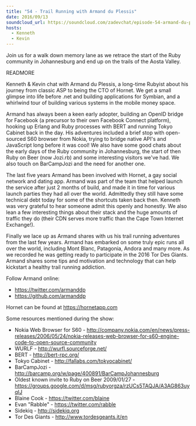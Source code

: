 ```yaml
---
title: "54 - Trail Running with Armand du Plessis"
date: 2016/09/13
soundcloud_url: https://soundcloud.com/zadevchat/episode-54-armand-du-plessis/
hosts:
  - Kenneth
  - Kevin
---
```


Join us for a walk down memory lane as we retrace the start of the Ruby community in Johannesburg and end up on the trails of the Aosta Valley.


READMORE

Kenneth & Kevin chat with Armand du Plessis, a long-time Rubyist about his journey from classic ASP to being the CTO of Hornet. We get a small glimpse into life before .net and building applications for Symbian, and a whirlwind tour of building various systems in the mobile money space.

Armand has always been a keen early adopter, building an OpenID bridge for Facebook (a precursor to their own Facebook Connect platform), hooking up Erlang and Ruby processes with BERT and running Tokyo Cabinet back in the day. His adventures included a brief stop with open-sourced S60 browser from Nokia, trying to bridge native API's and JavaScript long before it was cool! We also have some good chats about the early days of the Ruby community in Johannesburg, the start of then Ruby on Beer (now Jozi.rb) and some interesting visitors we've had. We also touch on BarCampJozi and the need for another one.

The last five years Armand has been involved with Hornet, a gay social network and dating app. Armand was part of the team that helped launch the service after just 2 months of build, and made it in time for various launch parties they had all over the world. Admittedly they still have some technical debt today for some of the shortcuts taken back then. Kenneth was very grateful to hear someone admit this openly and honestly. We also lean a few interesting things about their stack and the huge amounts of traffic they do (their CDN serves more traffic than the Cape Town Internet Exchange!).

Finally we lace up as Armand shares with us his trail running adventures from the last few years. Armand has embarked on some truly epic runs all over the world, including Mont Blanc, Patagonia, Andora and many more. As we recorded he was getting ready to participate in the 2016 Tor Des Giants. Armand shares some tips and motivation and technology that can help kickstart a healthy trail running addiction.

Follow Armand online:

* https://twitter.com/armanddp
* https://github.com/armanddp

Hornet can be found at https://hornetapp.com

Some resources mentioned during the show:

* Nokia Web Browser for S60 - http://company.nokia.com/en/news/press-releases/2006/05/24/nokia-releases-web-browser-for-s60-engine-code-to-open-source-community
* WURLF - http://wurfl.sourceforge.net/
* BERT - http://bert-rpc.org/
* Tokyo Cabinet - http://fallabs.com/tokyocabinet/
* BarCampJozi - http://barcamp.org/w/page/400891/BarCampJohannesburg
* Oldest known invite to Ruby on Beer 2009/01/27 - https://groups.google.com/d/msg/rubyorgza/rzUCs5TAQJA/A3AG863uyqIJ
* Blaine Cook - https://twitter.com/blaine
* Evan "Rabble" - https://twitter.com/rabble
* Sidekiq - http://sidekiq.org
* Tor Des Giants - http://www.tordesgeants.it/en
